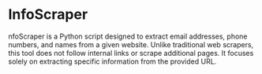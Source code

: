 # InfoScraper
nfoScraper is a Python script designed to extract email addresses, phone numbers, and names from a given website. Unlike traditional web scrapers, this tool does not follow internal links or scrape additional pages. It focuses solely on extracting specific information from the provided URL.
